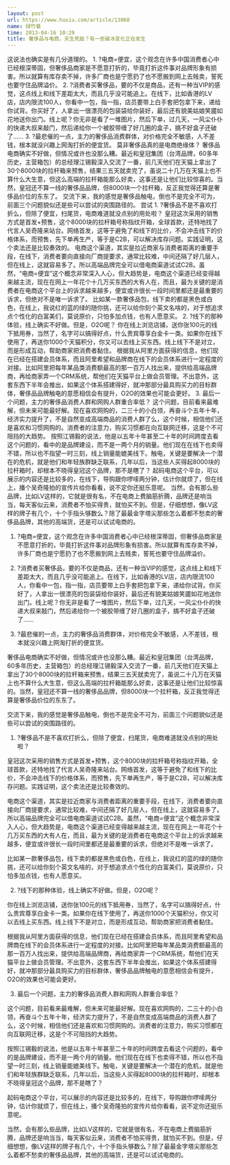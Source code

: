 ```yaml
---
layout: post
url: https://www.huxiu.com/article/13068
name: 绿竹巷
time: 2013-04-16 10:29
title: 奢侈品与电商，天生死敌？有一些破冰变化正在发生
---
```

这说法也确实是有几分道理的。 1. ?电商=便宜，这个观念在许多中国消费者心中已经根深蒂固，但奢侈品商家是不愿意打折的，毕竟打折这件事对品牌形象有损害。所以就算有库存卖不掉，许多厂商也是宁愿扔了也不愿搬到网上去贱卖，誓死也要守住品牌溢价。 2. ?消费者买奢侈品，要的不仅是商品，还有一种当VIP的感觉，这点线上和线下差距太大，而且几乎没可能追上。在线下，比如香港的LV店，店内限流100人，你看中一包，指一指，店员要带上白手套把包拿下来，递给你试背。你买好了，人拿出一很漂亮的包装袋给你装好，最后还有貌美姑娘笑靥如花地送你出门。线上呢？你无非是看了一堆图片，然后下单，过几天，一风尘仆仆的快递大叔来敲门，然后递给你一个被胶带缠了好几圈的盒子，搞不好盒子还破了…… 3. ?最悲催的一点，主力的奢侈品消费群体，对价格完全不敏感，人不差钱，根本就没兴趣上网淘打折的便宜货。 莫非奢侈品真的是电商绝缘体？ 奢侈品电商确实不好做，但情况或许也没那么糟。最近和皇冠集团（台湾品牌，60多年历史，主营箱包）的总经理江锡毅深入交流了一番，前几天他们在天猫上拿出了30个8000块的拉杆箱来预售，结果三五天就卖完了，虽说二十几万在天猫上也不算什么大生意，但这么高端的拉杆箱能那么好卖，这事还是让他们比较惊喜的。当然，皇冠还不算一线的奢侈品品牌，但8000块一个拉杆箱，反正我觉得还算是奢侈品价位的东东了。 交流下来，我的感觉是奢侈品触电，倒也不是完全不可为，前面三个问题貌似还是些可以尝试的突围路径的。 尝试 1. ?奢侈品不是不喜欢打折么，但除了便宜，扫尾货，电商难道就没点别的用处啦？ 皇冠这次采用的销售方式是首发+预售，这个8000块的拉杆箱号称指纹开箱，全球首款，还特地找了代言人吴奇隆来站台。网络首发，这等于避免了和线下的比价，不会冲击线下的价格体系，而预售，先下单再生产，等于是C2B，可以解决库存问题。实践证明，这个卖法还是比较奏效的。 电商这个渠道，其实是拉近商家与消费者距离的重要手段，在线下，消费者要向直接向厂商提要求，通常比较难，中间还隔了好几层人，但在线上，这就容易多了。所以高端品牌完全可以借电商渠道试试C2B。虽然，“电商=便宜”这个概念非常深入人心，但大趋势是，电商这个渠道已经变得越来越主流，现在在网上一年花个十几万买东西的大有人在，而且，最为关键的是消费者在电商这个平台上的诉求越来越多，便宜或许很长一段时间里都还是最重要的诉求，但绝对不是唯一诉求了。 比如某一款奢侈品包，线下卖的都是黑色或白色，在线上，我说红的蓝的绿的随你挑，还可以给你刻个英文名啥的，对于想追求点个性化的白富美们，莫说原价，只怕多加点钱，也有人愿意买。 2. ?线下的那种体验，线上确实不好做。但是，O2O呢？ 你在线上浏览店铺，送你张100元的线下抵用券，当然了，名字可以搞得好点，什么贵宾尊享白金卡一类。如果你在线下使用了，再送你1000个天猫积分，你又可以去线上买东西。线上线下不是对立，而是形成互动，帮助商家把消费者黏住。 根据我从阿里方面获得的信息，他们现在已经在搭建会员体系，而且阿里希望和品牌商在线下的会员体系进行一定程度的对接。比如阿里把每年某品类消费额最高的那一百万人找出来，提供给高端品牌商，再给商家弄一个CRM系统，帮他们在天猫平台上做会员管理。不出意外，这套东西下半年会推出，如果这个体系搭建得好，就冲那部分最具购买力的目标群体，奢侈品品牌触电的意愿相信会有提升，O2O的效果也可能会更好。 3. 最后一个问题，主力的奢侈品消费人群和网购人群重合率低？ 这个问题，目前看来最难解，但未来可能最好解。现在喜欢网购的，二三十的小白领，再奋斗个五年十年，经济实力提升了，不是自然变成高端商品的消费人群了么，这个时候，相信他们还是喜欢和习惯网购的。消费者的注意力，购买习惯都在向互联网迁移，这是个不可阻挡的大趋势。 按照江锡毅的说法，他是以五年十年甚至二十年的时间跨度去看这个问题的，看中的是品牌建设，而不是一两个月的销量。他们现在在线下也卖得不错，所以也不指望一时三刻，线上销量能媲美线下。触电，关键是要解决一个潜在的危机，就是他们和年轻族群缺乏联系，几年以后，当这些人买得起8000块的拉杆箱时，却根本不晓得皇冠这个品牌，那不是瞎了？ 起码电商这个平台，可以展示的内容还是比较多的，在线下，导购跟你啰嗦两分钟，估计你就烦了，但在线上，播个吴奇隆拍的宣传片给你看看，说不定你还挺乐意呢。 当然，会有那么些品牌，比如LV这样的，它就是很有名，不在电商上费脑筋折腾，品牌还是响当当，每天客似云来，消费者不怕买得贵，就怕买不到。但是，仔细想想，像LV这样的牌子有几个，十个手指头够数么？除了最最金字塔尖那些怎么着都不愁卖的奢侈品品牌，其他的高端货，还是可以试试电商的。

1. ?电商=便宜，这个观念在许多中国消费者心中已经根深蒂固，但奢侈品商家是不愿意打折的，毕竟打折这件事对品牌形象有损害。所以就算有库存卖不掉，许多厂商也是宁愿扔了也不愿搬到网上去贱卖，誓死也要守住品牌溢价。

2. ?消费者买奢侈品，要的不仅是商品，还有一种当VIP的感觉，这点线上和线下差距太大，而且几乎没可能追上。在线下，比如香港的LV店，店内限流100人，你看中一包，指一指，店员要带上白手套把包拿下来，递给你试背。你买好了，人拿出一很漂亮的包装袋给你装好，最后还有貌美姑娘笑靥如花地送你出门。线上呢？你无非是看了一堆图片，然后下单，过几天，一风尘仆仆的快递大叔来敲门，然后递给你一个被胶带缠了好几圈的盒子，搞不好盒子还破了……

3. ?最悲催的一点，主力的奢侈品消费群体，对价格完全不敏感，人不差钱，根本就没兴趣上网淘打折的便宜货。

奢侈品电商确实不好做，但情况或许也没那么糟。最近和皇冠集团（台湾品牌，60多年历史，主营箱包）的总经理江锡毅深入交流了一番，前几天他们在天猫上拿出了30个8000块的拉杆箱来预售，结果三五天就卖完了，虽说二十几万在天猫上也不算什么大生意，但这么高端的拉杆箱能那么好卖，这事还是让他们比较惊喜的。当然，皇冠还不算一线的奢侈品品牌，但8000块一个拉杆箱，反正我觉得还算是奢侈品价位的东东了。

交流下来，我的感觉是奢侈品触电，倒也不是完全不可为，前面三个问题貌似还是些可以尝试的突围路径的。

1. ?奢侈品不是不喜欢打折么，但除了便宜，扫尾货，电商难道就没点别的用处啦？

皇冠这次采用的销售方式是首发+预售，这个8000块的拉杆箱号称指纹开箱，全球首款，还特地找了代言人吴奇隆来站台。网络首发，这等于避免了和线下的比价，不会冲击线下的价格体系，而预售，先下单再生产，等于是C2B，可以解决库存问题。实践证明，这个卖法还是比较奏效的。

电商这个渠道，其实是拉近商家与消费者距离的重要手段，在线下，消费者要向直接向厂商提要求，通常比较难，中间还隔了好几层人，但在线上，这就容易多了。所以高端品牌完全可以借电商渠道试试C2B。虽然，“电商=便宜”这个概念非常深入人心，但大趋势是，电商这个渠道已经变得越来越主流，现在在网上一年花个十几万买东西的大有人在，而且，最为关键的是消费者在电商这个平台上的诉求越来越多，便宜或许很长一段时间里都还是最重要的诉求，但绝对不是唯一诉求了。

比如某一款奢侈品包，线下卖的都是黑色或白色，在线上，我说红的蓝的绿的随你挑，还可以给你刻个英文名啥的，对于想追求点个性化的白富美们，莫说原价，只怕多加点钱，也有人愿意买。

2. ?线下的那种体验，线上确实不好做。但是，O2O呢？

你在线上浏览店铺，送你张100元的线下抵用券，当然了，名字可以搞得好点，什么贵宾尊享白金卡一类。如果你在线下使用了，再送你1000个天猫积分，你又可以去线上买东西。线上线下不是对立，而是形成互动，帮助商家把消费者黏住。

根据我从阿里方面获得的信息，他们现在已经在搭建会员体系，而且阿里希望和品牌商在线下的会员体系进行一定程度的对接。比如阿里把每年某品类消费额最高的那一百万人找出来，提供给高端品牌商，再给商家弄一个CRM系统，帮他们在天猫平台上做会员管理。不出意外，这套东西下半年会推出，如果这个体系搭建得好，就冲那部分最具购买力的目标群体，奢侈品品牌触电的意愿相信会有提升，O2O的效果也可能会更好。

3. 最后一个问题，主力的奢侈品消费人群和网购人群重合率低？

这个问题，目前看来最难解，但未来可能最好解。现在喜欢网购的，二三十的小白领，再奋斗个五年十年，经济实力提升了，不是自然变成高端商品的消费人群了么，这个时候，相信他们还是喜欢和习惯网购的。消费者的注意力，购买习惯都在向互联网迁移，这是个不可阻挡的大趋势。

按照江锡毅的说法，他是以五年十年甚至二十年的时间跨度去看这个问题的，看中的是品牌建设，而不是一两个月的销量。他们现在在线下也卖得不错，所以也不指望一时三刻，线上销量能媲美线下。触电，关键是要解决一个潜在的危机，就是他们和年轻族群缺乏联系，几年以后，当这些人买得起8000块的拉杆箱时，却根本不晓得皇冠这个品牌，那不是瞎了？

起码电商这个平台，可以展示的内容还是比较多的，在线下，导购跟你啰嗦两分钟，估计你就烦了，但在线上，播个吴奇隆拍的宣传片给你看看，说不定你还挺乐意呢。

当然，会有那么些品牌，比如LV这样的，它就是很有名，不在电商上费脑筋折腾，品牌还是响当当，每天客似云来，消费者不怕买得贵，就怕买不到。但是，仔细想想，像LV这样的牌子有几个，十个手指头够数么？除了最最金字塔尖那些怎么着都不愁卖的奢侈品品牌，其他的高端货，还是可以试试电商的。

